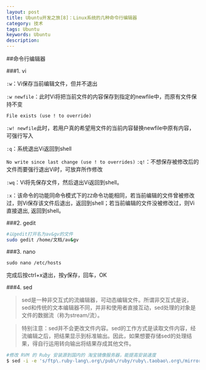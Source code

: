 ```yaml
---
layout: post
title: Ubuntu开发之旅[8]：Linux系统的几种命令行编辑器
category: 技术
tags: Ubuntu
keywords: Ubuntu
description: 
---
```


##命令行编辑器

###1. vi

`:w`：Vi保存当前编辑文件，但并不退出

`:w newfile`：此时Vi将把当前文件的内容保存到指定的newfile中，而原有文件保持不变

`File exists (use ! to override)`

`:w! newfile`此时，若用户真的希望用文件的当前内容替换newfile中原有内容，可强行写入

`:q`：系统退出Vi返回到shell

`No write since last change (use ! to overrides)`
`:q!`：不想保存被修改后的文件而要强行退出Vi时，可放弃所作修改

`:wq`：Vi将先保存文件，然后退出Vi返回到shell。

`:x`：该命令的功能同命令模式下的`ZZ`命令功能相同，若当前编辑的文件曾被修改过，则Vi保存该文件后退出，返回到shell；若当前编辑的文件没被修改过，则Vi直接退出, 返回到shell。

###2. gedit

```sh
#以gedit打开名为av&gv的文件
sudo gedit /home/文档/av&gv 
```

###3. nano 

`sudo nano /etc/hosts`

完成后按ctrl+x退出，按y保存，回车，OK

###4. sed

> sed是一种非交互式的流编辑器，可动态编辑文件。所谓非交互式是说，sed和传统的文本编辑器不同，并非和使用者直接互动，sed处理的对象是文件的数据流（称为stream/流）。

> 特别注意：sed并不会更改文件内容。sed的工作方式是读取文件内容，经流编辑之后，把结果显示到标准输出。因此，如果想要存储sed的处理结果，得自行运用转向输出将结果存成其他文件。

```sh
#修改 RVM 的 Ruby 安装源到国内的 淘宝镜像服务器，能提高安装速度
$ sed -i -e 's/ftp\.ruby-lang\.org\/pub\/ruby/ruby\.taobao\.org\/mirrors\/ruby/g' ~/.rvm/config/db
```
